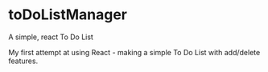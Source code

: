 # toDoListManager
A simple, react To Do List

My first attempt at using React - making a simple To Do List with add/delete features.

